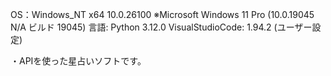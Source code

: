 OS：Windows_NT x64 10.0.26100
※Microsoft Windows 11 Pro (10.0.19045 N/A ビルド 19045)
言語: Python 3.12.0
VisualStudioCode: 1.94.2 (ユーザー設定)

・APIを使った星占いソフトです。


